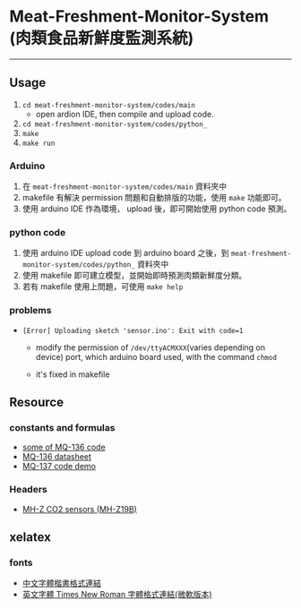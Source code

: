 # Meat-Freshment-Monitor-System (肉類食品新鮮度監測系統)

---

## Usage

1. `cd meat-freshment-monitor-system/codes/main`
   - open ardion IDE, then compile and upload code.
2. `cd meat-freshment-monitor-system/codes/python_`
3. `make`
4. `make run`

### Arduino

1. 在 `meat-freshment-monitor-system/codes/main` 資料夾中
2. makefile 有解決 permission 問題和自動排版的功能，使用 `make` 功能即可。
3. 使用 arduino IDE 作為環境， upload 後，即可開始使用 python code 預測。

### python code

1. 使用 arduino IDE upload code 到 arduino board 之後，到 `meat-freshment-monitor-system/codes/python_` 資料夾中
2. 使用 makefile 即可建立模型，並開始即時預測肉類新鮮度分類。
3. 若有 makefile 使用上問題，可使用 `make help`

### problems

- `[Error] Uploading sketch 'sensor.ino': Exit with code=1`
  - modify the permission of `/dev/ttyACMXXX`(varies depending on device) port, which arduino board used, with the command `chmod`

  - it's fixed in makefile

## Resource

### constants and formulas

- [some of MQ-136 code](https://github.com/Sanjay3008/Sewage-Gas-Monitoring-using-Iot-Version-2/blob/f199e6060e2b37410502cad5ec8bf4d761d838bf/Arduino%20Codes/Arduino.ino)
- [MQ-136 datasheet](http://china-total.com/product/meter/gas-sensor/MQ136.pdf)
- [MQ-137 code demo](https://circuitdigest.com/microcontroller-projects/arduino-mq137-ammonia-sensor)

### Headers

- [MH-Z CO2 sensors (MH-Z19B)](https://github.com/tobiasschuerg/MH-Z-CO2-Sensors)

## xelatex

### fonts

- [中文字體楷書格式連結](https://language.moe.gov.tw/result.aspx?classify_sn=23&subclassify_sn=436&content_sn=47)
- [英文字體 Times New Roman 字體格式連結(微軟版本)](https://aur.archlinux.org/packages/ttf-ms-win10/)
